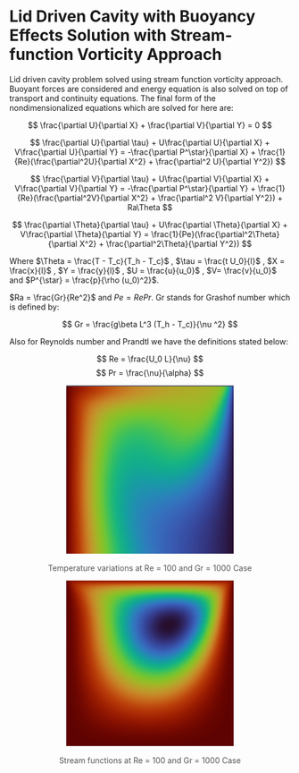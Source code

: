 # Lid Driven Cavity with Buoyancy Effects Solution with Stream-function Vorticity Approach
Lid driven cavity problem solved using stream function vorticity approach. Buoyant forces are considered and energy equation is also solved on top of transport and continuity equations. The final form of the nondimensionalized equations which are solved for here are:

$$
\frac{\partial U}{\partial X} + \frac{\partial V}{\partial Y} = 0
$$

$$
\frac{\partial U}{\partial \tau} + U\frac{\partial U}{\partial X} + V\frac{\partial U}{\partial Y} = -\frac{\partial P^\star}{\partial X} + \frac{1}{Re}(\frac{\partial^2U}{\partial X^2} + \frac{\partial^2 U}{\partial Y^2})
$$

$$
\frac{\partial V}{\partial \tau} + U\frac{\partial V}{\partial X} + V\frac{\partial V}{\partial Y} = -\frac{\partial P^\star}{\partial Y} + \frac{1}{Re}(\frac{\partial^2V}{\partial X^2} + \frac{\partial^2 V}{\partial Y^2}) + Ra\Theta
$$

$$
\frac{\partial \Theta}{\partial \tau} + U\frac{\partial \Theta}{\partial X} + V\frac{\partial \Theta}{\partial Y} = \frac{1}{Pe}(\frac{\partial^2\Theta}{\partial X^2} + \frac{\partial^2\Theta}{\partial Y^2})
$$  

Where $\Theta = \frac{T - T_c}{T_h - T_c}$ , $\tau = \frac{t U_0}{l}$ , $X = \frac{x}{l}$ , $Y = \frac{y}{l}$ , $U = \frac{u}{u_0}$ , $V= \frac{v}{u_0}$ and $P^{\star} = \frac{p}{\rho (u_0)^2}$. 

$Ra = \frac{Gr}{Re^2}$ and $Pe = RePr$. Gr stands for Grashof number which is defined by: 

$$
Gr = \frac{g\beta L^3 (T_h - T_c)}{\nu ^2}
$$

Also for Reynolds number and Prandtl we have the definitions stated below: 

$$
Re = \frac{U_0 L}{\nu}
$$ 
$$
Pr = \frac{\nu}{\alpha}
$$ 

<div align="center">
    <img src="images/thetaa.png" alt="Alt text" width="300" />
    <p style="font-size: 14px; color: #555;">Temperature variations at Re = 100 and Gr = 1000 Case</p>
</div>


<div align="center">
    <img src="images/sf.png" alt="Alt text" width="300" />
    <p style="font-size: 14px; color: #555;">Stream functions at Re = 100 and Gr = 1000 Case</p>
</div>



